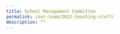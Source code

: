 ```yaml
---
title: School Management Committee
permalink: /our-team/2022-teaching-staff/
description: ""
---
```

